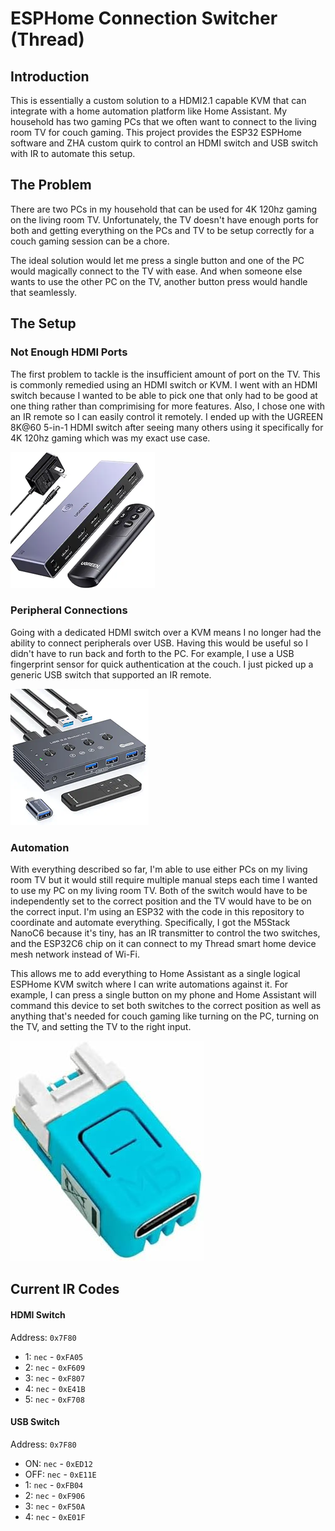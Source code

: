 # ESPHome Connection Switcher (Thread)

## Introduction
This is essentially a custom solution to a HDMI2.1 capable KVM that can integrate with a home automation platform like Home Assistant. My household has two gaming PCs that we often want to connect to the living room TV for couch gaming. This project provides the ESP32 ESPHome software and ZHA custom quirk to control an HDMI switch and USB switch with IR to automate this setup.

## The Problem
There are two PCs in my household that can be used for 4K 120hz gaming on the living room TV. Unfortunately, the TV doesn't have enough ports for both and getting everything on the PCs and TV to be setup correctly for a couch gaming session can be a chore.

The ideal solution would let me press a single button and one of the PC would magically connect to the TV with ease. And when someone else wants to use the other PC on the TV, another button press would handle that seamlessly.

## The Setup

### Not Enough HDMI Ports
The first problem to tackle is the insufficient amount of port on the TV. This is commonly remedied using an HDMI switch or KVM. I went with an HDMI switch because I wanted to be able to pick one that only had to be good at one thing rather than comprimising for more features. Also, I chose one with an IR remote so I can easily control it remotely. I ended up with the UGREEN 8K@60 5-in-1 HDMI switch after seeing many others using it specifically for 4K 120hz gaming which was my exact use case.

![M5Stack NanoC6 ESP32C6](images/UgreenHdmiSwitch.png)

### Peripheral Connections
Going with a dedicated HDMI switch over a KVM means I no longer had the ability to connect peripherals over USB. Having this would be useful so I didn't have to run back and forth to the PC. For example, I use a USB fingerprint sensor for quick authentication at the couch. I just picked up a generic USB switch that supported an IR remote.

![M5Stack NanoC6 ESP32C6](images/UsbSwitch.png)

### Automation
With everything described so far, I'm able to use either PCs on my living room TV but it would still require multiple manual steps each time I wanted to use my PC on my living room TV. Both of the switch would have to be independently set to the correct position and the TV would have to be on the correct input. I'm using an ESP32 with the code in this repository to coordinate and automate everything. Specifically, I got the M5Stack NanoC6 because it's tiny, has an IR transmitter to control the two switches, and the ESP32C6 chip on it can connect to my Thread smart home device mesh network instead of Wi-Fi.

This allows me to add everything to Home Assistant as a single logical ESPHome KVM switch where I can write automations against it. For example, I can press a single button on my phone and Home Assistant will command this device to set both switches to the correct position as well as anything that's needed for couch gaming like turning on the PC, turning on the TV, and setting the TV to the right input.

![M5Stack NanoC6 ESP32C6](images/M5StackNanoC6.png)

## Current IR Codes
#### HDMI Switch
Address: `0x7F80`
- 1: `nec` - `0xFA05`
- 2: `nec` - `0xF609`
- 3: `nec` - `0xF807`
- 4: `nec` - `0xE41B`
- 5: `nec` - `0xF708`

#### USB Switch
Address: `0x7F80`
- ON: `nec` - `0xED12`
- OFF: `nec` - `0xE11E`
- 1: `nec` - `0xFB04`
- 2: `nec` - `0xF906`
- 3: `nec` - `0xF50A`
- 4: `nec` - `0xE01F`
